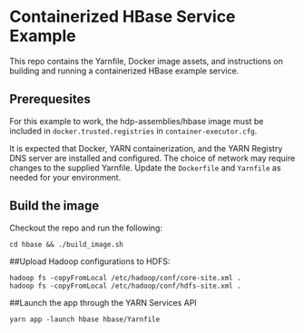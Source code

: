 # Containerized HBase Service Example
This repo contains the Yarnfile, Docker image assets, and instructions on building and running a containerized HBase example service.

## Prerequesites
For this example to work, the hdp-assemblies/hbase image must be included in `docker.trusted.registries` in `container-executor.cfg`.

It is expected that Docker, YARN containerization, and the YARN Registry DNS server are installed and configured. The choice of network may require changes to the supplied Yarnfile. Update the `Dockerfile` and `Yarnfile` as needed for your environment.

## Build the image
Checkout the repo and run the following:
```
cd hbase && ./build_image.sh
```

##Upload Hadoop configurations to HDFS:
```
hadoop fs -copyFromLocal /etc/hadoop/conf/core-site.xml .
hadoop fs -copyFromLocal /etc/hadoop/conf/hdfs-site.xml .
```

##Launch the app through the YARN Services API
```
yarn app -launch hbase hbase/Yarnfile
```
